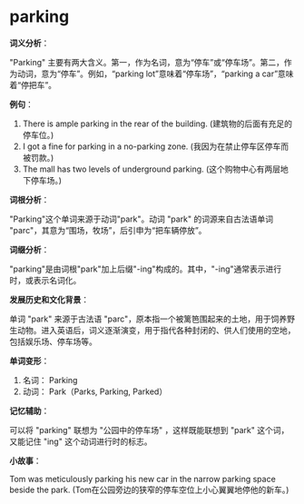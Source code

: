 # parking

**词义分析**：

  

"Parking" 主要有两大含义。第一，作为名词，意为“停车”或“停车场”。第二，作为动词，意为“停车”。例如，“parking lot”意味着“停车场”，“parking a car”意味着“停把车”。

  

**例句**：

  

1.  There is ample parking in the rear of the building. (建筑物的后面有充足的停车位。)
2.  I got a fine for parking in a no-parking zone. (我因为在禁止停车区停车而被罚款。)
3.  The mall has two levels of underground parking. (这个购物中心有两层地下停车场。)

  

**词根分析**：

  

"Parking"这个单词来源于动词"park"。动词 "park" 的词源来自古法语单词 "parc"，其意为“围场，牧场”，后引申为“把车辆停放”。

  

**词缀分析**：

  

"parking"是由词根"park"加上后缀"-ing"构成的。其中，"-ing"通常表示进行时，或表示名词化。

  

**发展历史和文化背景**：

  

单词 "park" 来源于古法语 "parc"，原本指一个被篱笆围起来的土地，用于饲养野生动物。进入英语后，词义逐渐演变，用于指代各种封闭的、供人们使用的空地，包括娱乐场、停车场等。

  

**单词变形**：

  

1.  名词： Parking
2.  动词： Park（Parks, Parking, Parked）

  

**记忆辅助**：

  

可以将 "parking" 联想为 "公园中的停车场" ，这样既能联想到 "park" 这个词，又能记住 "ing" 这个动词进行时的标志。

  

**小故事**：

  

Tom was meticulously parking his new car in the narrow parking space beside the park. (Tom在公园旁边的狭窄的停车空位上小心翼翼地停他的新车。)
